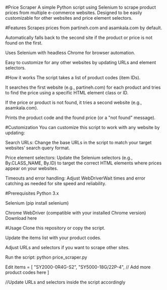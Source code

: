 #Price Scraper
A simple Python script using Selenium to scrape product prices from multiple e-commerce websites.
Designed to be easily customizable for other websites and price element selectors.

#Features
Scrapes prices from partineh.com and asamkala.com by default.

Automatically falls back to the second site if the product or price is not found on the first.

Uses Selenium with headless Chrome for browser automation.

Easy to customize for any other websites by updating URLs and element selectors.

#How it works
The script takes a list of product codes (item IDs).

It searches the first website (e.g., partineh.com) for each product and tries to find the price using a specific HTML element class or ID.

If the price or product is not found, it tries a second website (e.g., asamkala.com).

Prints the product code and the found price (or a "not found" message).

#Customization
You can customize this script to work with any website by updating:

Search URLs: Change the base URLs in the script to match your target websites’ search query format.

Price element selectors: Update the Selenium selectors (e.g., By.CLASS_NAME, By.ID) to target the correct HTML elements where prices appear on your websites.

Timeouts and error handling: Adjust WebDriverWait times and error catching as needed for site speed and reliability.

#Prerequisites
Python 3.x

Selenium (pip install selenium)

Chrome WebDriver (compatible with your installed Chrome version)
Download here

#Usage
Clone this repository or copy the script.

Update the items list with your product codes.

Adjust URLs and selectors if you want to scrape other sites.

Run the script:
python price_scraper.py

Edit
items = [
    "SY2000-0R4G-S2",
    "SY5000-18G/22P-4",
    // Add more product codes here
]

//Update URLs and selectors inside the script accordingly
